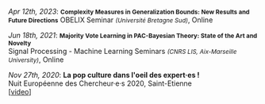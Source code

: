 _Apr 12th, 2023_: <strong style="font-size: 12.0px">Complexity Measures in Generalization Bounds: New Results and Future Directions</strong>
OBELIX Seminar <i style="font-size: 12.0px">(Université Bretagne Sud)</i>, Online

_Jun 18th, 2021_: <strong style="font-size: 12.0px">Majority Vote Learning in PAC-Bayesian Theory: State of the Art and Novelty</strong>  
Signal Processing - Machine Learning Seminars <i style="font-size: 12.0px">(CNRS LIS, Aix-Marseille University)</i>, Online

_Nov 27th, 2020_: **La pop culture dans l'oeil des expert·es !**  
Nuit Européenne des Chercheur·e·s 2020, Saint-Etienne  
[[video](https://www.youtube.com/watch?v=Mp3S_1iAjbo)]
